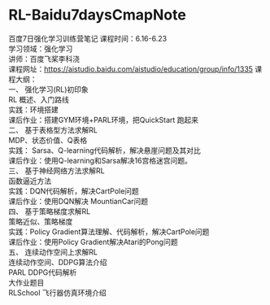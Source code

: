 # RL-Baidu7daysCmapNote
百度7日强化学习训练营笔记
课程时间：6.16-6.23  
学习领域：强化学习  
讲师：百度飞桨李科浇  
课程网址：https://aistudio.baidu.com/aistudio/education/group/info/1335
课程大纲：  
一、 强化学习(RL)初印象  
	RL 概述、入门路线  
	实践：环境搭建  
	课后作业：搭建GYM环境+PARL环境，把QuickStart 跑起来  
二、 基于表格型方法求解RL  
	MDP、状态价值、Q表格  
	实践： Sarsa、Q-learning代码解析，解决悬崖问题及其对比  
	课后作业：使用Q-learning和Sarsa解决16宫格迷宫问题。  
三、 基于神经网络方法求解RL  
	函数逼近方法  
	实践：DQN代码解析，解决CartPole问题  
	课后作业：使用DQN解决 MountianCar问题  
四、 基于策略梯度求解RL  
	策略近似、策略梯度  
	实践：Policy Gradient算法理解、代码解析，解决CartPole问题  
	课后作业：使用Policy Gradient解决Atari的Pong问题  
五、 连续动作空间上求解RL  
	连续动作空间、DDPG算法介绍  
	PARL DDPG代码解析  
	大作业题目  
	RLSchool 飞行器仿真环境介绍  
